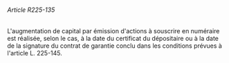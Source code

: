###### Article R225-135

L'augmentation de capital par émission d'actions à souscrire en numéraire est réalisée, selon le cas, à la date du certificat du dépositaire ou à la date de la signature du contrat de garantie conclu dans les conditions prévues à l'article L. 225-145.

